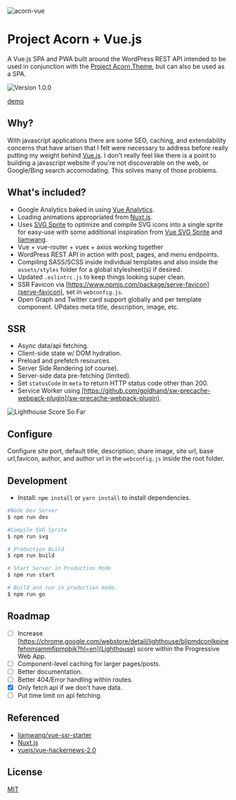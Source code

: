![acorn-vue](https://user-images.githubusercontent.com/5230729/33617130-23b70b74-d99c-11e7-8964-a3adaad9cf65.png)

# Project Acorn + Vue.js
A Vue.js SPA and PWA built around the WordPress REST API intended to be used in conjunction with the [Project Acorn Theme](https://github.com/jomurgel/project-acorn), but  can also be used as a SPA.

<img src="https://img.shields.io/badge/version-1.0.0-green.svg" alt="Version 1.0.0" />

[demo](https://node.jomurgel.com/)

## Why?
With javascript applications there are some SEO, caching, and extendability concerns that have arisen that I felt were necessary to address before really putting my weight behind [Vue.js](https://vuejs.org/). I don't really feel like there is a point to building a javascript website if you're not discoverable on the web, or Google/Bing search accomodating. This solves many of those problems.

## What's included?
- Google Analytics baked in using [Vue Analytics](https://github.com/MatteoGabriele/vue-analytics).
- Loading animations appropriated from [Nuxt.js](https://nuxtjs.org/).
- Uses [SVG Sprite](https://github.com/jkphl/svg-sprite) to optimize and compile SVG icons into a single sprite for easy-use with some additional inspiration from [Vue SVG Sprite](https://www.npmjs.com/package/vue-svg-sprite) and [liamwang](https://github.com/liamwang/vue-ssr-starter).
- Vue + vue-router + vuex + axios working together
- WordPress REST API in action with post, pages, and menu endpoints.
- Compiling SASS/SCSS inside individual templates and also inside the `assets/styles` folder for a global stylesheet(s) if desired.
- Updated `.eslintrc.js` to keep things looking super clean.
- SSR Favicon via [https://www.npmjs.com/package/serve-favicon](serve-favicon), set in `webconfig.js`.
- Open Graph and Twitter card support globally and per template component.  UPdates meta title, description, image, etc.

## SSR
- Async data/api fetching.
- Client-side state w/ DOM hydration.
- Preload and prefetch resources.
- Server Side Rendering (of course).
- Server-side data pre-fetching (limited).
- Set `statusCode` in `meta` to return HTTP status code other than 200.
- Service Worker using [https://github.com/goldhand/sw-precache-webpack-plugin](sw-precache-webpack-plugin).

![Lighthouse Score So Far](https://user-images.githubusercontent.com/5230729/35288237-5affd8d0-0021-11e8-9f84-c994a52ea92a.png)

## Configure
Configure site port, default title, description, share image, site url, base url,favicon, author, and author url in the `webconfig.js` inside the root folder.

## Development
- Install: `npm install` or `yarn install` to install dependencies.

``` bash
#Node Dev Server
$ npm run dev

#Compile SVG Sprite
$ npm run svg

# Production Build
$ npm run build

# Start Server in Production Mode
$ npm run start

# Build and run in production mode.
$ npm run go
```

## Roadmap
- [ ] Increase [https://chrome.google.com/webstore/detail/lighthouse/blipmdconlkpinefehnmjammfjpmpbjk?hl=en](Lighthouse) score within the Progressive Web App.
- [ ] Component-level caching for larger pages/posts.
- [ ] Better documentation.
- [ ] Better 404/Error handling within routes.
- [x] Only fetch api if we don't have data.
- [ ] Put time limit on api fetching.

## Referenced
- [liamwang/vue-ssr-starter](https://github.com/liamwang/vue-ssr-starter)
- [Nuxt.js](https://nuxtjs.org/)
- [vuejs/vue-hackernews-2.0](https://github.com/vuejs/vue-hackernews-2.0)

## License
[MIT](https://opensource.org/licenses/MIT)
